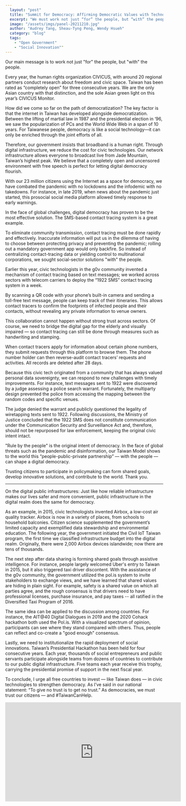```yaml
---
  layout: "post"
  title: "Summit for Democracy: Affirming Democratic Values with Technology"
  excerpt: "We must work not just “for” the people, but “with” the people."
  image: "/assets/imgs/panel-20211210.jpg"
  author: "Audrey Tang, Sheau-Tyng Peng, Wendy Hsueh"
  category: "blog"
  tags: 
    - "Open Government"
    - "Social Innovation""
---
```


Our main message is to work not just "for" the people, but "with" the people.

Every year, the human rights organization CIVICUS, with around 20 regional partners conduct research about freedom and civic space. Taiwan has been rated as “completely open” for three consecutive years. We are the only Asian country with that distinction, and the sole Asian green light on this year’s CIVICUS Monitor.

How did we come so far on the path of democratization? The key factor is that the internet in Taiwan has developed alongside democratization. Between the lifting of martial law in 1987 and the presidential election in ‘96, we saw the popularization of PCs and the World Wide Web in a span of 10 years. For Taiwanese people, democracy is like a social technology—it can only be enriched through the joint efforts of all.

Therefore, our government insists that broadband is a human right. Through digital infrastructure, we reduce the cost for civic technologies. Our network infrastructure allows everyone to broadcast live from Jade Mountain, Taiwan’s highest peak. We believe that a completely open and uncensored environment with free speech is perfect for letting digital democracy flourish.

With our 23 million citizens using the Internet as a space for democracy, we have combated the pandemic with no lockdowns and the infodemic with no takedowns. For instance, in late 2019, when news about the pandemic just started, this prosocial social media platform allowed timely response to early warnings.

In the face of global challenges, digital democracy has proven to be the most effective solution. The SMS-based contact tracing system is a great example.

To eliminate community transmission, contact tracing must be done rapidly and effectively. Inaccurate information will put us in the dilemma of having to choose between protecting privacy and preventing the pandemic; rolling out a mandatory government app would only backfire. So instead of centralizing contact-tracing data or yielding control to multinational corporations, we sought social-sector solutions "with" the people.

Earlier this year, civic technologists in the g0v community invented a mechanism of contact tracing based on text messages; we worked across sectors with telecom carriers to deploy the “1922 SMS” contact tracing system in a week.

By scanning a QR code with your phone’s built-in camera and sending a toll-free text message, people can keep track of their itineraries. This allows contact tracers to confirm the footprints of infected people and their contacts, without revealing any private information to venue owners.

This collaboration cannot happen without strong trust across sectors. Of course, we need to bridge the digital gap for the elderly and visually impaired — so contact tracing can still be done through measures such as handwriting and stamping.

When contact tracers apply for information about certain phone numbers, they submit requests through this platform to browse them. The phone number holder can then reverse-audit contact tracers’ requests and activities. All records are deleted after 28 days.

Because this civic tech originated from a community that has always valued personal data sovereignty, we can respond to new challenges with timely improvements. For instance, text messages sent to 1922 were discovered by a judge assessing a police search warrant. Fortunately, the multiparty design prevented the police from accessing the mapping between the random codes and specific venues.

The judge denied the warrant and publicly questioned the legality of wiretapping texts sent to 1922. Following discussions, the Ministry of Justice concluded that the 1922 SMS does not constitute communication under the Communication Security and Surveillance Act and, therefore, should not be repurposed for law enforcement, keeping the original civic intent intact.

"Rule by the people" is the original intent of democracy. In the face of global threats such as the pandemic and disinformation, our Taiwan Model shows to the world this “people-public-private partnership” — with the people — can shape a digital democracy.

Trusting citizens to participate in policymaking can form shared goals, develop innovative solutions, and contribute to the world. Thank you.

---

On the digital public infrastructures: Just like how reliable infrastructure makes our lives safer and more convenient, public infrastructure in the digital realm does the same for democracy.

As an example, in 2015, civic technologists invented Airbox, a low-cost air quality tracker. Airbox is now in a variety of places, from schools to household balconies. Citizen science supplemented the government’s limited capacity and exemplified data stewardship and environmental education. The following year, the government initiated the Civil IoT Taiwan program, the first time we classified infrastructure budget into the digital realm. Originally, there were 2,000 Airbox devices islandwide; now there are tens of thousands.

The next step after data sharing is forming shared goals through assistive intelligence. For instance, people largely welcomed Uber's entry to Taiwan in 2015, but it also triggered taxi driver discontent. With the assistance of the g0v community, the government utilized the pol.is system to invite stakeholders to exchange views, and we have learned that shared values are hiding in plain sight. For example, safety is a shared value on which all parties agree, and the rough consensus is that drivers need to have professional licenses, purchase insurance, and pay taxes -- all ratified in the Diversified Taxi Program of 2016.

The same idea can be applied to the discussion among countries. For instance, the AIT@40 Digital Dialogues in 2019 and the 2020 Cohack hackathon both used the Pol.is. With a visualized spectrum of opinion, participants can see where they stand compared with others. Thus, people can reflect and co-create a "good enough" consensus.

Lastly, we need to institutionalize the rapid deployment of social innovations. Taiwan’s Presidential Hackathon has been held for four consecutive years. Each year, thousands of social entrepreneurs and public servants participate alongside teams from dozens of countries to contribute to our public digital infrastructure. Five teams each year receive this trophy, carrying the presidential promise of support in the next fiscal year.

To conclude, I urge all free countries to invest — like Taiwan does — in civic technologies to strengthen democracy. As I’ve said in our national statement: “To give no trust is to get no trust.” As democracies, we must trust our citizens — and #TaiwanCanHelp.

<iframe width="560" height="315" src="https://www.youtube.com/embed/-RwgmDwcUIA" frameborder="0" allowfullscreen></iframe> 
